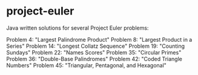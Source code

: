 # project-euler
Java written solutions for several Project Euler problems:

  Problem 4: "Largest Palindrome Product"
  Problem 8: "Largest Product in a Series"
  Problem 14: "Longest Collatz Sequence"
  Problem 19: "Counting Sundays"
  Problem 22: "Names Scores"
  Problem 35: "Circular Primes" 
  Problem 36: "Double-Base Palindromes"
  Problem 42: "Coded Triangle Numbers"
  Problem 45: "Triangular, Pentagonal, and Hexagonal"
